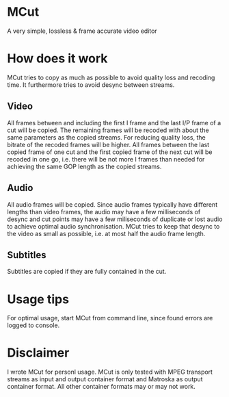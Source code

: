 # MCut

A very simple, lossless & frame accurate video editor

# How does it work

MCut tries to copy as much as possible to avoid quality loss and recoding time. It furthermore tries to avoid desync between streams.

## Video

All frames between and including the first I frame and the last I/P frame of a cut will be copied. The remaining frames will be recoded with about the same parameters as the copied streams. For reducing quality loss, the bitrate of the recoded frames will be higher. All frames between the last copied frame of one cut and the first copied frame of the next cut will be recoded in one go, i.e. there will be not more I frames than needed for achieving the same GOP length as the copied streams.

## Audio

All audio frames will be copied. Since audio frames typically have different lengths than video frames, the audio may have a few milliseconds of desync and cut points may have a few miliseconds of duplicate or lost audio to achieve optimal audio synchronisation. MCut tries to keep that desync to the video as small as possible, i.e. at most half the audio frame length.

## Subtitles

Subtitles are copied if they are fully contained in the cut.

# Usage tips

For optimal usage, start MCut from command line, since found errors are logged to console.

# Disclaimer

I wrote MCut for personl usage. MCut is only tested with MPEG transport streams as input and output container format and Matroska as output container format. All other container formats may or may not work.
